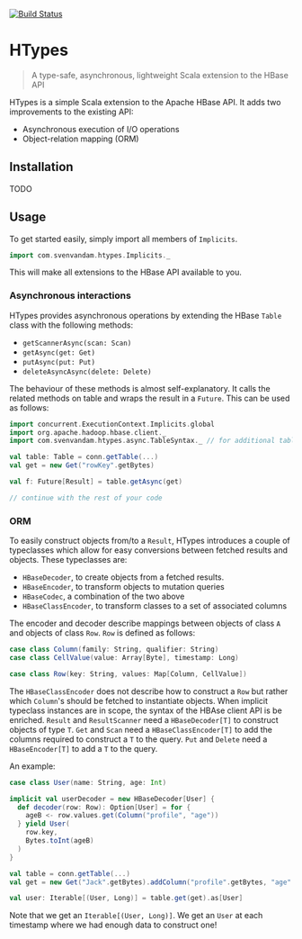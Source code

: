 [![Build Status](https://travis-ci.org/SvenvDam/HTypes.svg?branch=master)](https://travis-ci.org/SvenvDam/HTypes)

# HTypes
> A type-safe, asynchronous, lightweight Scala extension to the HBase API 

HTypes is a simple Scala extension to the Apache HBase API.
It adds two improvements to the existing API:

* Asynchronous execution of I/O operations
* Object-relation mapping (ORM)

## Installation

TODO

## Usage
To get started easily, simply import all members of `Implicits`.

```scala
import com.svenvandam.htypes.Implicits._
```

This will make all extensions to the HBase API available to you.

### Asynchronous interactions

HTypes provides asynchronous operations by extending the HBase `Table` class with the following methods:
* `getScannerAsync(scan: Scan)`
* `getAsync(get: Get)`
* `putAsync(put: Put)`
* `deleteAsyncAsync(delete: Delete)`

The behaviour of these methods is almost self-explanatory.
It calls the related methods on table and wraps the result in a `Future`.
This can be used as follows:

```scala
import concurrent.ExecutionContext.Implicits.global
import org.apache.hadoop.hbase.client._
import com.svenvandam.htypes.async.TableSyntax._ // for additional table syntax

val table: Table = conn.getTable(...)
val get = new Get("rowKey".getBytes)

val f: Future[Result] = table.getAsync(get)

// continue with the rest of your code
```

### ORM

To easily construct objects from/to a `Result`, HTypes introduces a couple of typeclasses which allow for easy conversions between fetched results and objects.
These typeclasses are:

* `HBaseDecoder`, to create objects from a fetched results.
* `HBaseEncoder`, to transform objects to mutation queries
* `HBaseCodec`, a combination of the two above
* `HBaseClassEncoder`, to transform classes to a set of associated columns

The encoder and decoder describe mappings between objects of class `A` and objects of class `Row`.
`Row` is defined as follows:

```scala
case class Column(family: String, qualifier: String)
case class CellValue(value: Array[Byte], timestamp: Long)

case class Row(key: String, values: Map[Column, CellValue])
```

The `HBaseClassEncoder` does not describe how to construct a `Row` but rather which `Column`'s should be fetched to instantiate objects.
When implicit typeclass instances are in scope, the syntax of the HBAse client API is be enriched.
`Result` and `ResultScanner` need a `HBaseDecoder[T]` to construct objects of type `T`.
`Get` and `Scan` need a `HBaseClassEncoder[T]` to add the columns required to construct a `T` to the query.
`Put` and `Delete` need a `HBaseEncoder[T]` to add a `T` to  the query.

An example:

```scala
case class User(name: String, age: Int)

implicit val userDecoder = new HBaseDecoder[User] {
  def decoder(row: Row): Option[User] = for {
    ageB <- row.values.get(Column("profile", "age"))
  } yield User(
    row.key,
    Bytes.toInt(ageB)
  )
}

val table = conn.getTable(...)
val get = new Get("Jack".getBytes).addColumn("profile".getBytes, "age".getBytes)

val user: Iterable[(User, Long)] = table.get(get).as[User]
```

Note that we get an `Iterable[(User, Long)]`. We get an `User` at each timestamp where we had enough data to construct one!

